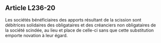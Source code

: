 Article L236-20
----
Les sociétés bénéficiaires des apports résultant de la scission sont débitrices
solidaires des obligataires et des créanciers non obligataires de la société
scindée, au lieu et place de celle-ci sans que cette substitution emporte
novation à leur égard.
